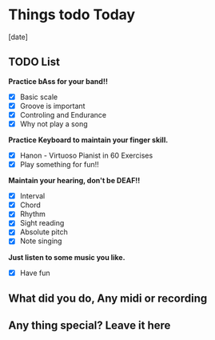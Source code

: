 # Things todo Today

[date]

## TODO List

__Practice bAss for your band!!__

- [x] Basic scale
- [x] Groove is important
- [x] Controling and Endurance
- [x] Why not play a song  

__Practice Keyboard to maintain your finger skill.__

- [x] Hanon - Virtuoso Pianist in 60 Exercises
- [x] Play something for fun!!  

__Maintain your hearing, don't be DEAF!!__

- [x] Interval
- [x] Chord
- [x] Rhythm
- [x] Sight reading
- [x] Absolute pitch
- [x] Note singing  

__Just listen to some music you like.__

- [x] Have fun  

## What did you do, Any midi or recording

## Any thing special? Leave it here
